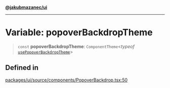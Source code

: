 [**@jakubmazanec/ui**](../README.md)

---

# Variable: popoverBackdropTheme

> `const` **popoverBackdropTheme**: `ComponentTheme`\<_typeof_
> [`usePopoverBackdropTheme`](../functions/usePopoverBackdropTheme.md)\>

## Defined in

[packages/ui/source/components/PopoverBackdrop.tsx:50](https://github.com/jakubmazanec/tools/blob/0633c96618f3c6692ade528aee0f27ac091468a5/packages/ui/source/components/PopoverBackdrop.tsx#L50)
